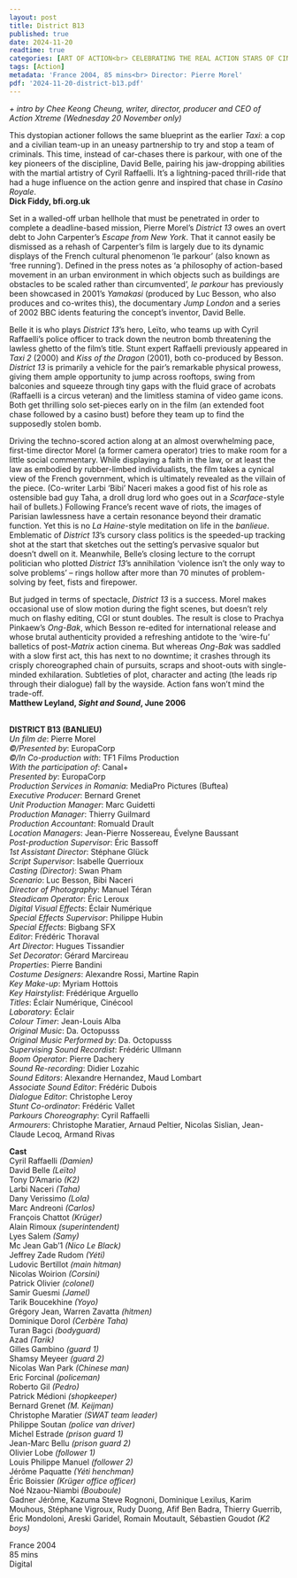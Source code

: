 ```yaml
---
layout: post
title: District B13
published: true
date: 2024-11-20
readtime: true
categories: [ART OF ACTION<br> CELEBRATING THE REAL ACTION STARS OF CINEMA]
tags: [Action]
metadata: 'France 2004, 85 mins<br> Director: Pierre Morel'
pdf: '2024-11-20-district-b13.pdf'
---
```


_+ intro by Chee Keong Cheung, writer, director, producer and CEO of  
Action Xtreme (Wednesday 20 November only)_

This dystopian actioner follows the same blueprint as the earlier _Taxi_: a cop and a civilian team-up in an uneasy partnership to try and stop a team of criminals. This time, instead of car-chases there is parkour, with one of the key pioneers of the discipline, David Belle, pairing his jaw-dropping abilities with the martial artistry of Cyril Raffaelli. It’s a lightning-paced thrill-ride that had a huge influence on the action genre and inspired that chase in _Casino Royale_.  
**Dick Fiddy, bfi.org.uk**  

Set in a walled-off urban hellhole that must be penetrated in order to complete a deadline-based mission, Pierre Morel’s _District 13_ owes an overt debt to John Carpenter’s _Escape from New York_. That it cannot easily be dismissed as a rehash of Carpenter’s film is largely due to its dynamic displays of the French cultural phenomenon ‘le parkour’ (also known as ‘free running’). Defined in the press notes as ‘a philosophy of action-based movement in an urban environment in which objects such as buildings are obstacles to be scaled rather than circumvented’, _le parkour_ has previously been showcased in 2001’s _Yamakasi_ (produced by Luc Besson, who also produces and co-writes this), the documentary _Jump London_ and a series of 2002 BBC idents featuring the concept’s inventor, David Belle.

Belle it is who plays _District_ _13_’s hero, Leïto, who teams up with Cyril Raffaelli’s police officer to track down the neutron bomb threatening the lawless ghetto of the film’s title. Stunt expert Raffaelli previously appeared in _Taxi 2_ (2000) and _Kiss of the Dragon_ (2001), both co-produced by Besson. _District 13_ is primarily a vehicle for the pair’s remarkable physical prowess, giving them ample opportunity to jump across rooftops, swing from balconies and squeeze through tiny gaps with the fluid grace of acrobats (Raffaelli is a circus veteran) and the limitless stamina of video game icons. Both get thrilling solo set-pieces early on in the film (an extended foot chase followed by a casino bust) before they team up to find the supposedly stolen bomb.

Driving the techno-scored action along at an almost overwhelming pace, first-time director Morel (a former camera operator) tries to make room for a little social commentary. While displaying a faith in the law, or at least the law as embodied by rubber-limbed individualists, the film takes a cynical view of the French government, which is ultimately revealed as the villain of the piece. (Co-writer Larbi ‘Bibi’ Naceri makes a good fist of his role as ostensible bad guy Taha, a droll drug lord who goes out in a _Scarface_-style hail of bullets.) Following France’s recent wave of riots, the images of Parisian lawlessness have a certain resonance beyond their dramatic function. Yet this is no _La Haine_-style meditation on life in the _banlieue_. Emblematic of _District_ _13_’s cursory class politics is the speeded-up tracking shot at the start that sketches out the setting’s pervasive squalor but doesn’t dwell on it. Meanwhile, Belle’s closing lecture to the corrupt politician who plotted _District_ _13_’s annihilation ‘violence isn’t the only way to solve problems’ – rings hollow after more than 70 minutes of problem-solving by feet, fists and firepower.

But judged in terms of spectacle, _District 13_ is a success. Morel makes occasional use of slow motion during the fight scenes, but doesn’t rely much on flashy editing, CGI or stunt doubles. The result is close to Prachya Pinkaew’s _Ong-Bak_, which Besson re-edited for international release and whose brutal authenticity provided a refreshing antidote to the ‘wire-fu’ balletics of post-_Matrix_ action cinema. But whereas _Ong-Bak_ was saddled with a slow first act, this has next to no downtime; it crashes through its crisply choreographed chain of pursuits, scraps and shoot-outs with single-minded exhilaration. Subtleties of plot, character and acting (the leads rip through their dialogue) fall by the wayside. Action fans won’t mind the trade-off.  
**Matthew Leyland, _Sight and Sound_, June 2006**  
<br>

**DISTRICT B13 (BANLIEU)**  
_Un film de_: Pierre Morel  
_©/Presented by_: EuropaCorp  
_©/In Co-production with_: TF1 Films Production  
_With the participation of_: Canal+  
_Presented by_: EuropaCorp  
_Production Services in Romania_: MediaPro Pictures (Buftea)  
_Executive Producer_: Bernard Grenet  
_Unit Production Manager_: Marc Guidetti  
_Production Manager_: Thierry Guilmard  
_Production Accountant_: Romuald Drault  
_Location Managers_: Jean-Pierre Nossereau, Évelyne Baussant  
_Post-production Supervisor_: Éric Bassoff  
_1st Assistant Director_: Stéphane Glück  
_Script Supervisor_: Isabelle Querrioux  
_Casting (Director)_: Swan Pham  
_Scenario_: Luc Besson, Bibi Naceri  
_Director of Photography_: Manuel Téran  
_Steadicam Operator_: Éric Leroux  
_Digital Visual Effects_: Éclair Numérique  
_Special Effects Supervisor_: Philippe Hubin  
_Special Effects_: Bigbang SFX  
_Editor_: Frédéric Thoraval  
_Art Director_: Hugues Tissandier  
_Set Decorator_: Gérard Marcireau  
_Properties_: Pierre Bandini  
_Costume Designers_: Alexandre Rossi, Martine Rapin  
_Key Make-up_: Myriam Hottois  
_Key Hairstylist_: Frédérique Arguello  
_Titles_: Éclair Numérique, Cinécool  
_Laboratory_: Éclair  
_Colour Timer_: Jean-Louis Alba  
_Original Music_: Da. Octopusss  
_Original Music Performed by_: Da. Octopusss  
_Supervising Sound Recordist_: Frédéric Ullmann  
_Boom Operator_: Pierre Dachery  
_Sound Re-recording_: Didier Lozahic  
_Sound Editors_: Alexandre Hernandez, Maud Lombart  
_Associate Sound Editor_: Frédéric Dubois  
_Dialogue Editor_: Christophe Leroy  
_Stunt Co-ordinator_: Frédéric Vallet  
_Parkours Choreography_: Cyril Raffaelli  
_Armourers_: Christophe Maratier, Arnaud Peltier, Nicolas Sislian, Jean-Claude Lecoq, Armand Rivas  

**Cast**  
Cyril Raffaelli _(Damien)_  
David Belle _(Leïto)_  
Tony D’Amario _(K2)_  
Larbi Naceri _(Taha)_  
Dany Verissimo _(Lola)_  
Marc Andreoni _(Carlos)_  
François Chattot _(Krüger)_  
Alain Rimoux _(superintendent)_  
Lyes Salem _(Samy)_  
Mc Jean Gab’1 _(Nico Le Black)_  
Jeffrey Zade Rudom _(Yéti)_  
Ludovic Bertillot _(main hitman)_  
Nicolas Woirion _(Corsini)_  
Patrick Olivier _(colonel)_  
Samir Guesmi _(Jamel)_  
Tarik Boucekhine _(Yoyo)_  
Grégory Jean, Warren Zavatta _(hitmen)_  
Dominique Dorol _(Cerbère Taha)_  
Turan Bagci _(bodyguard)_  
Azad _(Tarik)_  
Gilles Gambino _(guard 1)_  
Shamsy Meyeer _(guard 2)_  
Nicolas Wan Park _(Chinese man)_  
Eric Forcinal _(policeman)_  
Roberto Gil _(Pedro)_  
Patrick Médioni _(shopkeeper)_  
Bernard Grenet _(M. Keijman)_  
Christophe Maratier _(SWAT team leader)_  
Philippe Soutan _(police van driver)_  
Michel Estrade _(prison guard 1)_  
Jean-Marc Bellu _(prison guard 2)_  
Olivier Lobe _(follower 1)_  
Louis Philippe Manuel _(follower 2)_  
Jérôme Paquatte _(Yéti henchman)_  
Éric Boissier _(Krüger office officer)_  
Noé Nzaou-Niambi _(Bouboule)_  
Gadner Jérôme,  Kazuma Steve Rognoni, Dominique Lexilus, Karim Mouhous, Stéphane Vigroux, Rudy Duong, Afif Ben Badra, Thierry Guerrib, Éric Mondoloni, Areski Garidel, Romain Moutault, Sébastien Goudot _(K2 boys)_  

France 2004  
85 mins  
Digital  
<!--stackedit_data:
eyJoaXN0b3J5IjpbMTg2MTUyMzA4OV19
-->
